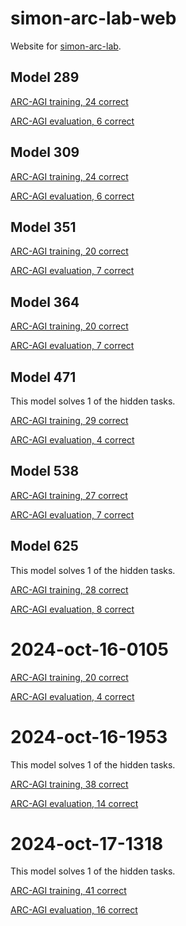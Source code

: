 # simon-arc-lab-web
Website for [simon-arc-lab](https://github.com/neoneye/simon-arc-lab).

## Model 289

[ARC-AGI training, 24 correct](model/289/arcagi_training)

[ARC-AGI evaluation, 6 correct](model/289/arcagi_evaluation)

## Model 309

[ARC-AGI training, 24 correct](model/309/arcagi_training)

[ARC-AGI evaluation, 6 correct](model/309/arcagi_evaluation)

## Model 351

[ARC-AGI training, 20 correct](model/351/arcagi_training)

[ARC-AGI evaluation, 7 correct](model/351/arcagi_evaluation)

## Model 364

[ARC-AGI training, 20 correct](model/364/arcagi_training)

[ARC-AGI evaluation, 7 correct](model/364/arcagi_evaluation)

## Model 471

This model solves 1 of the hidden tasks.

[ARC-AGI training, 29 correct](model/471/arcagi_training)

[ARC-AGI evaluation, 4 correct](model/471/arcagi_evaluation)

## Model 538

[ARC-AGI training, 27 correct](model/538/arcagi_training)

[ARC-AGI evaluation, 7 correct](model/538/arcagi_evaluation)

## Model 625

This model solves 1 of the hidden tasks.

[ARC-AGI training, 28 correct](model/625/arcagi_training)

[ARC-AGI evaluation, 8 correct](model/625/arcagi_evaluation)

# 2024-oct-16-0105

[ARC-AGI training, 20 correct](model/2024-oct-16-0105/arcagi_training)

[ARC-AGI evaluation, 4 correct](model/2024-oct-16-0105/arcagi_evaluation)

# 2024-oct-16-1953

This model solves 1 of the hidden tasks.

[ARC-AGI training, 38 correct](model/2024-oct-16-1953/arcagi_training)

[ARC-AGI evaluation, 14 correct](model/2024-oct-16-1953/arcagi_evaluation)

# 2024-oct-17-1318

This model solves 1 of the hidden tasks.

[ARC-AGI training, 41 correct](model/2024-oct-17-1318/arcagi_training)

[ARC-AGI evaluation, 16 correct](model/2024-oct-17-1318/arcagi_evaluation)
